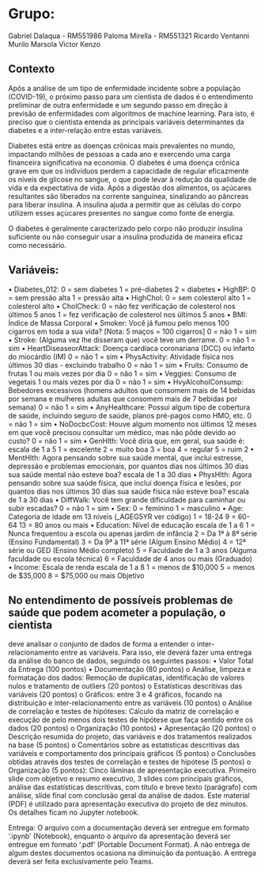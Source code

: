 # Grupo:
Gabriel Dalaqua - RM551986
Paloma Mirella - RM551321
Ricardo Ventanni
Murilo Marsola
Victor Kenzo

## Contexto
Após a análise de um tipo de enfermidade incidente sobre a população (COVID-19), o próximo
passo para um cientista de dados é o entendimento preliminar de outra enfermidade e um segundo
passo em direção à previsão de enfermidades com algoritmos de machine learning. Para isto, é
preciso que o cientista entenda as principais variáveis determinantes da diabetes e a inter-relação
entre estas variáveis.


Diabetes está entre as doenças crônicas mais prevalentes no mundo, impactando milhões de pessoas
a cada ano e exercendo uma carga financeira significativa na economia. O diabetes é uma doença
crônica grave em que os indivíduos perdem a capacidade de regular eficazmente os níveis de
glicose no sangue, o que pode levar à redução da qualidade de vida e da expectativa de vida. Após a
digestão dos alimentos, os açúcares resultantes são liberados na corrente sanguínea, sinalizando ao
pâncreas para liberar insulina. A insulina ajuda a permitir que as células do corpo utilizem esses
açúcares presentes no sangue como fonte de energia. 

O diabetes é geralmente caracterizado pelo
corpo não produzir insulina suficiente ou não conseguir usar a insulina produzida de maneira eficaz
como necessário.


## Variáveis:
• Diabetes_012: 0 = sem diabetes 1 = pré-diabetes 2 = diabetes
• HighBP: 0 = sem pressão alta 1 = pressão alta
• HighChol: 0 = sem colesterol alto 1 = colesterol alto
• CholCheck: 0 = não fez verificação de colesterol nos últimos 5 anos 1 = fez verificação de
colesterol nos últimos 5 anos
• BMI: Índice de Massa Corporal
• Smoker: Você já fumou pelo menos 100 cigarros em toda a sua vida? [Nota: 5 maços = 100
cigarros] 0 = não 1 = sim
• Stroke: (Alguma vez lhe disseram que) você teve um derrame. 0 = não 1 = sim
• HeartDiseaseorAttack: Doença cardíaca coronariana (DCC) ou infarto do miocárdio (IM)
0 = não 1 = sim
• PhysActivity: Atividade física nos últimos 30 dias - excluindo trabalho 0 = não 1 = sim
• Fruits: Consumo de frutas 1 ou mais vezes por dia 0 = não 1 = sim
• Veggies: Consumo de vegetais 1 ou mais vezes por dia 0 = não 1 = sim
• HvyAlcoholConsump: Bebedores excessivos (homens adultos que consomem mais de 14
bebidas por semana e mulheres adultas que consomem mais de 7 bebidas por semana) 0 =
não 1 = sim
• AnyHealthcare: Possui algum tipo de cobertura de saúde, incluindo seguro de saúde,
planos pré-pagos como HMO, etc. 0 = não 1 = sim
• NoDocbcCost: Houve algum momento nos últimos 12 meses em que você precisou
consultar um médico, mas não pôde devido ao custo? 0 = não 1 = sim
• GenHlth: Você diria que, em geral, sua saúde é: escala de 1 a 5 1 = excelente 2 = muito boa
3 = boa 4 = regular 5 = ruim
2
• MentHlth: Agora pensando sobre sua saúde mental, que inclui estresse, depressão e
problemas emocionais, por quantos dias nos últimos 30 dias sua saúde mental não esteve
boa? escala de 1 a 30 dias
• PhysHlth: Agora pensando sobre sua saúde física, que inclui doença física e lesões, por
quantos dias nos últimos 30 dias sua saúde física não esteve boa? escala de 1 a 30 dias
• DiffWalk: Você tem grande dificuldade para caminhar ou subir escadas? 0 = não 1 = sim
• Sex: 0 = feminino 1 = masculino
• Age: Categoria de idade em 13 níveis (_AGEG5YR ver código) 1 = 18-24 9 = 60-64 13 =
80 anos ou mais
• Education: Nível de educação escala de 1 a 6 1 = Nunca frequentou a escola ou apenas
jardim de infância 2 = Da 1ª à 8ª série (Ensino Fundamental) 3 = Da 9ª à 11ª série (Algum
Ensino Médio) 4 = 12ª série ou GED (Ensino Médio completo) 5 = Faculdade de 1 a 3 anos
(Alguma faculdade ou escola técnica) 6 = Faculdade de 4 anos ou mais (Graduado)
• Income: Escala de renda escala de 1 a 8 1 = menos de $10,000 5 = menos de $35,000 8 =
$75,000 ou mais
Objetivo


## No entendimento de possíveis problemas de saúde que podem acometer a população, o cientista
deve analisar o conjunto de dados de forma a entender o inter-relacionamento entre as variáveis.
Para isso, ele deverá fazer uma entrega da análise do banco de dados, seguindo os seguintes passos:
• Valor Total da Entrega (100 pontos)
• Documentação (80 pontos)
o Análise, limpeza e formatação dos dados: Remoção de duplicatas, identificação de
valores nulos e tratamento de outliers (20 pontos)
o Estatísticas descritivas das variáveis (20 pontos)
o Gráficos: entre 3 e 4 gráficos, focando na distribuição e inter-relacionamento entre as
variáveis (10 pontos)
o Análise de correlação e testes de hipóteses: Cálculo da matriz de correlação e
execução de pelo menos dois testes de hipótese que faça sentido entre os dados (20
pontos)
o Organização (10 pontos)
• Apresentação (20 pontos)
o Descrição resumida do projeto, das variáveis e dos tratamentos realizados na base (5
pontos)
o Comentários sobre as estatísticas descritivas das variáveis e comportamento dos
principais gráficos (5 pontos)
o Conclusões obtidas através dos testes de correlação e testes de hipótese (5 pontos)
o Organização (5 pontos): Cinco lâminas de apresentação executiva. Primeiro slide
com objetivo e resumo executivo, 3 slides com principais gráficos, análise das
estatísticas descritivas, com título e breve texto (parágrafo) com análise, slide final
com conclusão geral da análise de dados. Este material (PDF) é utilizado para
apresentação executiva do projeto de dez minutos. Os detalhes ficam no Jupyter
notebook.


Entrega: O arquivo com a documentação deverá ser entregue em formato ‘.ipynb’ (Notebook),
enquanto o arquivo da apresentação deverá ser entregue em formato ‘.pdf’ (Portable Document
Format). A não entrega de algum destes documentos ocasiona na diminuição da pontuação. A
entrega deverá ser feita exclusivamente pelo Teams.
